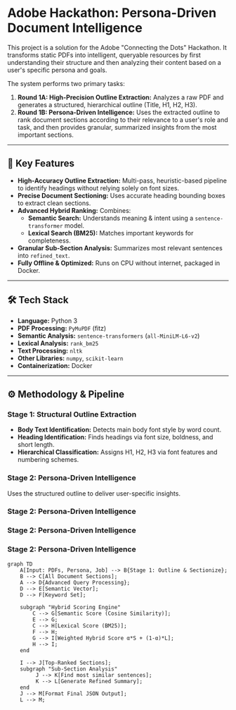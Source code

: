 # Adobe Hackathon: Persona-Driven Document Intelligence

This project is a solution for the Adobe "Connecting the Dots" Hackathon. It transforms static PDFs into intelligent, queryable resources by first understanding their structure and then analyzing their content based on a user's specific persona and goals.

The system performs two primary tasks:
1. **Round 1A: High-Precision Outline Extraction:** Analyzes a raw PDF and generates a structured, hierarchical outline (Title, H1, H2, H3).
2. **Round 1B: Persona-Driven Intelligence:** Uses the extracted outline to rank document sections according to their relevance to a user's role and task, and then provides granular, summarized insights from the most important sections.

---

## 🚀 Key Features

- **High-Accuracy Outline Extraction:** Multi-pass, heuristic-based pipeline to identify headings without relying solely on font sizes.
- **Precise Document Sectioning:** Uses accurate heading bounding boxes to extract clean sections.
- **Advanced Hybrid Ranking:** Combines:
  - **Semantic Search:** Understands meaning & intent using a `sentence-transformer` model.
  - **Lexical Search (BM25):** Matches important keywords for completeness.
- **Granular Sub-Section Analysis:** Summarizes most relevant sentences into `refined_text`.
- **Fully Offline & Optimized:** Runs on CPU without internet, packaged in Docker.

---

## 🛠️ Tech Stack

- **Language:** Python 3
- **PDF Processing:** `PyMuPDF` (fitz)
- **Semantic Analysis:** `sentence-transformers` (`all-MiniLM-L6-v2`)
- **Lexical Analysis:** `rank_bm25`
- **Text Processing:** `nltk`
- **Other Libraries:** `numpy`, `scikit-learn`
- **Containerization:** Docker

---

## ⚙️ Methodology & Pipeline

### Stage 1: Structural Outline Extraction
- **Body Text Identification:** Detects main body font style by word count.
- **Heading Identification:** Finds headings via font size, boldness, and short length.
- **Hierarchical Classification:** Assigns H1, H2, H3 via font features and numbering schemes.

### Stage 2: Persona-Driven Intelligence
Uses the structured outline to deliver user-specific insights.

### Stage 2: Persona-Driven Intelligence

### Stage 2: Persona-Driven Intelligence

### Stage 2: Persona-Driven Intelligence

```mermaid
graph TD
    A[Input: PDFs, Persona, Job] --> B{Stage 1: Outline & Sectionize};
    B --> C[All Document Sections];
    A --> D{Advanced Query Processing};
    D --> E[Semantic Vector];
    D --> F[Keyword Set];

    subgraph "Hybrid Scoring Engine"
        C --> G[Semantic Score (Cosine Similarity)];
        E --> G;
        C --> H[Lexical Score (BM25)];
        F --> H;
        G --> I[Weighted Hybrid Score α*S + (1-α)*L];
        H --> I;
    end

    I --> J[Top-Ranked Sections];
    subgraph "Sub-Section Analysis"
         J --> K[Find most similar sentences];
         K --> L[Generate Refined Summary];
    end
    J --> M[Format Final JSON Output];
    L --> M;









